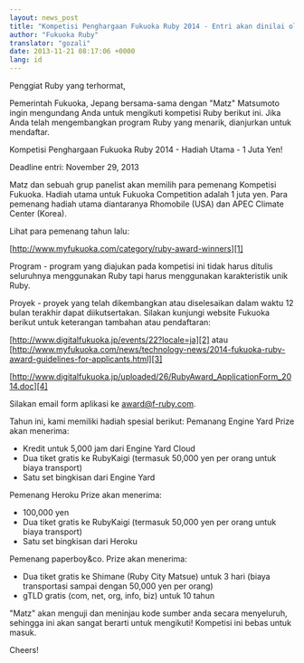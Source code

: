 ```yaml
---
layout: news_post
title: "Kompetisi Penghargaan Fukuoka Ruby 2014 - Entri akan dinilai oleh Matz"
author: "Fukuoka Ruby"
translator: "gozali"
date: 2013-11-21 08:17:06 +0000
lang: id
---
```


Penggiat Ruby yang terhormat,

Pemerintah Fukuoka, Jepang bersama-sama dengan "Matz" Matsumoto ingin
mengundang Anda untuk mengikuti kompetisi Ruby berikut ini. Jika Anda telah
mengembangkan program Ruby yang menarik, dianjurkan untuk mendaftar.

Kompetisi Penghargaan Fukuoka Ruby 2014 - Hadiah Utama - 1 Juta Yen!

Deadline entri: November 29, 2013

Matz dan sebuah grup panelist akan memilih para pemenang Kompetisi Fukuoka.
Hadiah utama untuk Fukuoka Competition adalah 1 juta yen. Para pemenang hadiah
utama diantaranya Rhomobile (USA) dan APEC Climate Center (Korea).

Lihat para pemenang tahun lalu:

[http://www.myfukuoka.com/category/ruby-award-winners][1]

Program - program yang diajukan pada kompetisi ini tidak harus ditulis
seluruhnya menggunakan Ruby tapi harus menggunakan karakteristik unik Ruby.

Proyek - proyek yang telah dikembangkan atau diselesaikan dalam waktu 12 bulan
terakhir dapat diikutsertakan. Silakan kunjungi website Fukuoka berikut untuk
keterangan tambahan atau pendaftaran:

[http://www.digitalfukuoka.jp/events/22?locale=ja][2]
atau
[http://www.myfukuoka.com/news/technology-news/2014-fukuoka-ruby-award-guidelines-for-applicants.html][3]

[http://www.digitalfukuoka.jp/uploaded/26/RubyAward_ApplicationForm_2014.doc][4]

Silakan email form aplikasi ke [award@f-ruby.com][5].

Tahun ini, kami memiliki hadiah spesial berikut:
Pemanang Engine Yard Prize akan menerima:

* Kredit untuk 5,000 jam dari Engine Yard Cloud
* Dua tiket gratis ke RubyKaigi (termasuk 50,000 yen per orang untuk biaya
  transport)
* Satu set bingkisan dari Engine Yard

Pemenang Heroku Prize akan menerima:

* 100,000 yen
* Dua tiket gratis ke RubyKaigi (termasuk 50,000 yen per orang untuk biaya
  transport)
* Satu set bingkisan dari Heroku

Pemenang paperboy&co. Prize akan menerima:

* Dua tiket gratis ke Shimane (Ruby City Matsue) untuk 3 hari
  (biaya transportasi sampai dengan 50,000 yen per orang)
* gTLD gratis (com, net, org, info, biz) untuk 10 tahun

"Matz" akan menguji dan meninjau kode sumber anda secara menyeluruh, sehingga
ini akan sangat berarti untuk mengikuti! Kompetisi ini bebas untuk masuk.

Cheers!

[1]: http://www.myfukuoka.com/category/ruby-award-winners
[2]: http://www.digitalfukuoka.jp/events/22?locale=ja
[3]: http://www.myfukuoka.com/news/technology-news/2014-fukuoka-ruby-award-guidelines-for-applicants.html
[4]: http://www.digitalfukuoka.jp/uploaded/26/RubyAward_ApplicationForm_2014.doc
[5]: mailto:award@f-ruby.com
